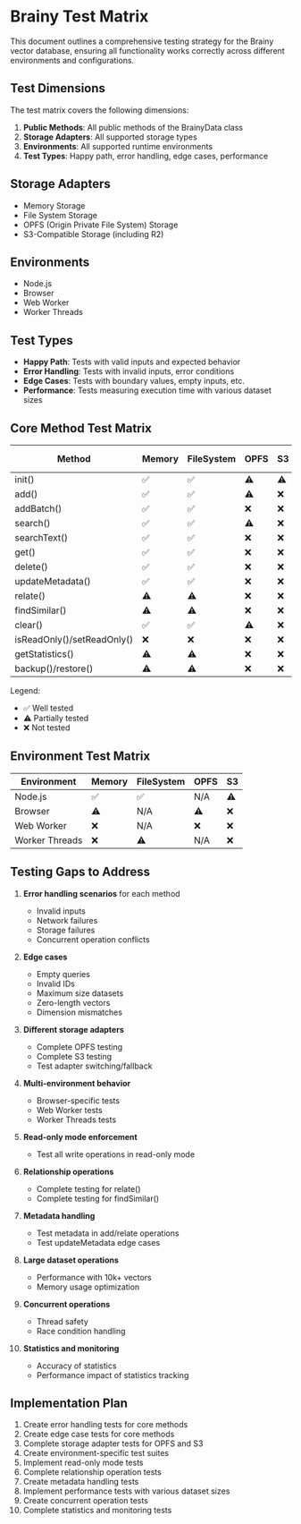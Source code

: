 # Brainy Test Matrix

This document outlines a comprehensive testing strategy for the Brainy vector database, ensuring all functionality works correctly across different environments and configurations.

## Test Dimensions

The test matrix covers the following dimensions:

1. **Public Methods**: All public methods of the BrainyData class
2. **Storage Adapters**: All supported storage types
3. **Environments**: All supported runtime environments
4. **Test Types**: Happy path, error handling, edge cases, performance

## Storage Adapters

- Memory Storage
- File System Storage
- OPFS (Origin Private File System) Storage
- S3-Compatible Storage (including R2)

## Environments

- Node.js
- Browser
- Web Worker
- Worker Threads

## Test Types

- **Happy Path**: Tests with valid inputs and expected behavior
- **Error Handling**: Tests with invalid inputs, error conditions
- **Edge Cases**: Tests with boundary values, empty inputs, etc.
- **Performance**: Tests measuring execution time with various dataset sizes

## Core Method Test Matrix

| Method | Memory | FileSystem | OPFS | S3 | Error Handling | Edge Cases | Performance |
|--------|--------|------------|------|----|--------------------|------------|-------------|
| init() | ✅ | ✅ | ⚠️ | ⚠️ | ⚠️ | ⚠️ | ❌ |
| add() | ✅ | ✅ | ⚠️ | ❌ | ⚠️ | ⚠️ | ❌ |
| addBatch() | ✅ | ✅ | ❌ | ❌ | ⚠️ | ❌ | ❌ |
| search() | ✅ | ✅ | ⚠️ | ❌ | ⚠️ | ⚠️ | ❌ |
| searchText() | ✅ | ✅ | ❌ | ❌ | ⚠️ | ❌ | ❌ |
| get() | ✅ | ✅ | ❌ | ❌ | ⚠️ | ❌ | ❌ |
| delete() | ✅ | ✅ | ❌ | ❌ | ⚠️ | ❌ | ❌ |
| updateMetadata() | ✅ | ✅ | ❌ | ❌ | ❌ | ❌ | ❌ |
| relate() | ⚠️ | ⚠️ | ❌ | ❌ | ❌ | ❌ | ❌ |
| findSimilar() | ⚠️ | ⚠️ | ❌ | ❌ | ❌ | ❌ | ❌ |
| clear() | ✅ | ✅ | ⚠️ | ❌ | ❌ | ❌ | ❌ |
| isReadOnly()/setReadOnly() | ❌ | ❌ | ❌ | ❌ | ❌ | ❌ | ❌ |
| getStatistics() | ⚠️ | ⚠️ | ❌ | ❌ | ❌ | ❌ | ❌ |
| backup()/restore() | ⚠️ | ⚠️ | ❌ | ❌ | ❌ | ❌ | ❌ |

Legend:
- ✅ Well tested
- ⚠️ Partially tested
- ❌ Not tested

## Environment Test Matrix

| Environment | Memory | FileSystem | OPFS | S3 |
|-------------|--------|------------|------|-----|
| Node.js | ✅ | ✅ | N/A | ⚠️ |
| Browser | ⚠️ | N/A | ⚠️ | ❌ |
| Web Worker | ❌ | N/A | ❌ | ❌ |
| Worker Threads | ❌ | ⚠️ | N/A | ❌ |

## Testing Gaps to Address

1. **Error handling scenarios** for each method
   - Invalid inputs
   - Network failures
   - Storage failures
   - Concurrent operation conflicts

2. **Edge cases**
   - Empty queries
   - Invalid IDs
   - Maximum size datasets
   - Zero-length vectors
   - Dimension mismatches

3. **Different storage adapters**
   - Complete OPFS testing
   - Complete S3 testing
   - Test adapter switching/fallback

4. **Multi-environment behavior**
   - Browser-specific tests
   - Web Worker tests
   - Worker Threads tests

5. **Read-only mode enforcement**
   - Test all write operations in read-only mode

6. **Relationship operations**
   - Complete testing for relate()
   - Complete testing for findSimilar()

7. **Metadata handling**
   - Test metadata in add/relate operations
   - Test updateMetadata edge cases

8. **Large dataset operations**
   - Performance with 10k+ vectors
   - Memory usage optimization

9. **Concurrent operations**
   - Thread safety
   - Race condition handling

10. **Statistics and monitoring**
    - Accuracy of statistics
    - Performance impact of statistics tracking

## Implementation Plan

1. Create error handling tests for core methods
2. Create edge case tests for core methods
3. Complete storage adapter tests for OPFS and S3
4. Create environment-specific test suites
5. Implement read-only mode tests
6. Complete relationship operation tests
7. Create metadata handling tests
8. Implement performance tests with various dataset sizes
9. Create concurrent operation tests
10. Complete statistics and monitoring tests
